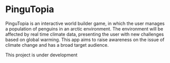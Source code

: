 # PinguTopia

PinguTopia is an interactive world builder game, in which the user manages a population of penguins in an arctic environment. The environment will be affected by real time climate data, presenting the user with new challenges based on global warming. This app aims to raise awareness on the issue of climate change and has a broad target audience.

This project is under development
